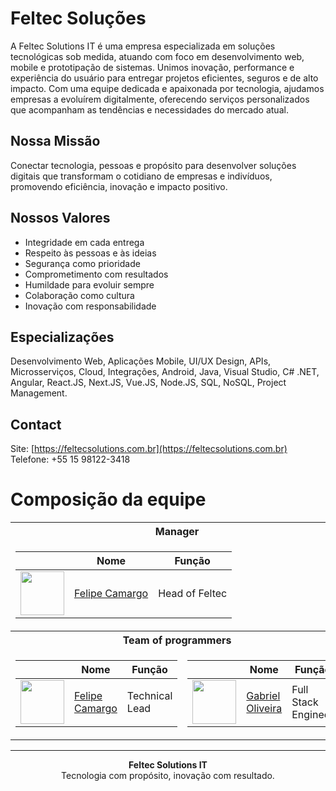 # Feltec Soluções

A Feltec Solutions IT é uma empresa especializada em soluções tecnológicas sob medida, atuando com foco em desenvolvimento web, mobile e prototipação de sistemas. Unimos inovação, performance e experiência do usuário para entregar projetos eficientes, seguros e de alto impacto. Com uma equipe dedicada e apaixonada por tecnologia, ajudamos empresas a evoluírem digitalmente, oferecendo serviços personalizados que acompanham as tendências e necessidades do mercado atual.

## Nossa Missão

Conectar tecnologia, pessoas e propósito para desenvolver soluções digitais que transformam o cotidiano de empresas e indivíduos, promovendo eficiência, inovação e impacto positivo.

## Nossos Valores

- Integridade em cada entrega  
- Respeito às pessoas e às ideias  
- Segurança como prioridade  
- Comprometimento com resultados  
- Humildade para evoluir sempre  
- Colaboração como cultura  
- Inovação com responsabilidade  

## Especializações

Desenvolvimento Web, Aplicações Mobile, UI/UX Design, APIs, Microsserviços, Cloud, Integrações, Android, Java, Visual Studio, C# .NET, Angular, React.JS, Next.JS, Vue.JS, Node.JS, SQL, NoSQL, Project Management.

## Contact

Site: [https://feltecsolutions.com.br](https://feltecsolutions.com.br)  
Telefone: +55 15 98122-3418

# Composição da equipe

<div align="center">

<table>
<tr>
  <th colspan="2">
    Manager
  </th>
</tr>

<tr>
  <td colspan="2" align="center">

| | Nome | Função |
| -------------- | ------------- | ------------- |
| <img src="https://avatars.githubusercontent.com/u/123522640?v=4" width="70"> | [Felipe Camargo](https://github.com/Felipe-Camargo12) | Head of Feltec |

  </td>
</tr>

<tr>
	<th colspan="2">
		Team of programmers
	</th>
</tr>
  
<td>

| | Nome | Função |
| -------------- | ------------- | ------------- |
| <img src="https://avatars.githubusercontent.com/u/123522640?v=4" width="70"> | [Felipe Camargo](https://github.com/Felipe-Camargo12) |  Technical Lead |

</td>

<td>

| | Nome | Função |
| -------------- | ------------- | ------------- |
| <img src="https://avatars.githubusercontent.com/u/77246516?v=4" width="70"> | [Gabriel Oliveira](https://github.com/gabrieldeoliveira04) |  Full Stack Engineer |

</td>

</table>
</div>

---

<p align="center">
  <strong>Feltec Solutions IT</strong><br/>
  Tecnologia com propósito, inovação com resultado.
</p>
